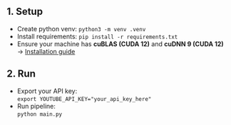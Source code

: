 ## 1. Setup
- Create python venv: `python3 -m venv .venv`
- Install requirements: `pip install -r requirements.txt`
- Ensure your machine has **cuBLAS (CUDA 12)** and **cuDNN 9 (CUDA 12)**  
  → [Installation guide](https://github.com/SYSTRAN/faster-whisper?tab=readme-ov-file#requirements)

## 2. Run
- Export your API key:  
  `export YOUTUBE_API_KEY="your_api_key_here"`
- Run pipeline:  
  `python main.py`
